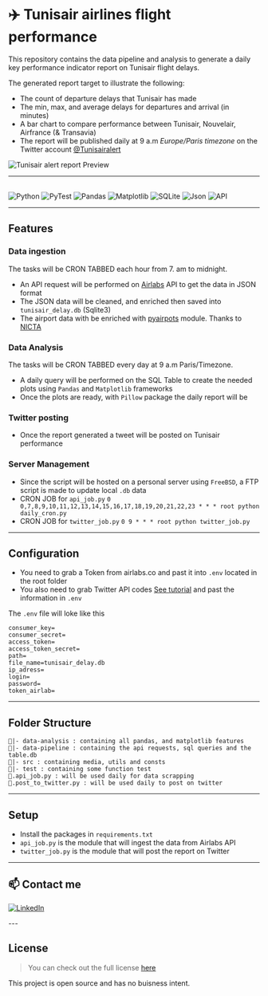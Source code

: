 ✈️ Tunisair airlines flight performance
============

This repository contains the data pipeline and analysis to generate a daily key performance indicator report on Tunisair flight delays.

The generated report target to illustrate the following:
- The count of departure delays that Tunisair has made
- The min, max, and average delays for departures and arrival  (in minutes) 
- A bar chart to compare performance between Tunisair, Nouvelair, Airfrance (& Transavia)
- The report will be published daily at 9 a.m _Europe/Paris timezone_ on the Twitter account [@Tunisairalert](https://twitter.com/Tunisairalert) 

![Tunisair alert report Preview](https://i.ibb.co/n0sgBB4/01-08-2022-report.png)

---
<!--Programming languages-->
<p>
  <br>
  <img alt="Python" src="https://img.shields.io/badge/python-306998.svg?style=for-the-badge&logo=python&logoColor=white"/>
  <img alt="PyTest" src="https://img.shields.io/badge/Pytest-0A9EDC.svg?style=for-the-badge&logo=Pytest&logoColor=white"/>
  <img alt="Pandas" src="https://img.shields.io/badge/pandas-%23150458.svg?style=for-the-badge&logo=pandas&logoColor=white"/>
  <img alt="Matplotlib" src="https://img.shields.io/badge/Matplotlib-%23ffffff.svg?style=for-the-badge&logo=Matplotlib&logoColor=black"/>
  <img alt="SQLite" src="https://img.shields.io/badge/sqlite-%2307405e.svg?style=for-the-badge&logo=sqlite&logoColor=white"/>
  <img alt="Json" src="https://img.shields.io/badge/JSON-000000.svg?style=for-the-badge&logo=JSON&logoColor=white"/>
  <img alt="API" src="https://img.shields.io/badge/FastAPI-009688.svg?style=for-the-badge&logo=FastAPI&logoColor=white"/>
</p>

---

## Features
### Data ingestion
The tasks will be CRON TABBED each hour from 7. am to midnight.
- An API request will be performed on [Airlabs](https://airlabs.co/) API to get the data in JSON format
- The JSON data will be cleaned, and enriched then saved into `tunisair_delay.db` (Sqlite3)
- The airport data with be enriched with [pyairpots](https://github.com/NICTA/pyairports) module. Thanks to [NICTA](https://github.com/NICTA)

### Data Analysis
The tasks will be CRON TABBED every day at 9 a.m Paris/Timezone.
- A daily query will be performed on the SQL Table to create the needed plots using `Pandas` and `Matplotlib` frameworks
- Once the plots are ready, with `Pillow` package the daily report will be 
  
### Twitter posting
- Once the report generated a tweet will be posted on Tunisair performance

### Server Management
- Since the script will be hosted on a personal server using `FreeBSD`, a FTP script is made to update local `.db` data
- CRON JOB for `api_job.py`
`0 0,7,8,9,10,11,12,13,14,15,16,17,18,19,20,21,22,23 * * * root python daily_cron.py`
- CRON JOB for `twitter_job.py`
`0 9 * * * root python twitter_job.py`

---
## Configuration
- You need to grab a Token from airlabs.co and past it into `.env` located in the root folder
- You also need to grab Twitter API codes [See tutorial](https://www.mattcrampton.com/blog/step_by_step_tutorial_to_post_to_twitter_using_python_part_two-posting_with_photos/) and past the information in `.env`

The `.env` file will loke like this
```
consumer_key=
consumer_secret=
access_token=
access_token_secret=
path=
file_name=tunisair_delay.db
ip_adress=
login=
password=
token_airlab=
```
---
## Folder Structure
```
📁|- data-analysis : containing all pandas, and matplotlib features
📁|- data-pipeline : containing the api requests, sql queries and the table.db
📁|- src : containing media, utils and consts
📁|- test : containing some function test
🐍.api_job.py : will be used daily for data scrapping
🐍.post_to_twitter.py : will be used daily to post on twitter
```
___
## Setup
- Install the packages in `requirements.txt`
- `api_job.py` is the module that will ingest the data from Airlabs API
- `twitter_job.py` is the module that will post the report on Twitter
___
## 📫 Contact me
<p>
<a href="https://www.linkedin.com/in/skanderboudawara/">
<img alt="LinkedIn" src="https://img.shields.io/badge/linkedin-%230077B5.svg?style=for-the-badge&logo=linkedin&logoColor=white"/>
</a> 
<br>
</p>
---

## License
>You can check out the full license [here](https://github.com/skanderboudawara/TunisairAlert/blob/master/LICENSE)

This project is open source and has no buisness intent.
